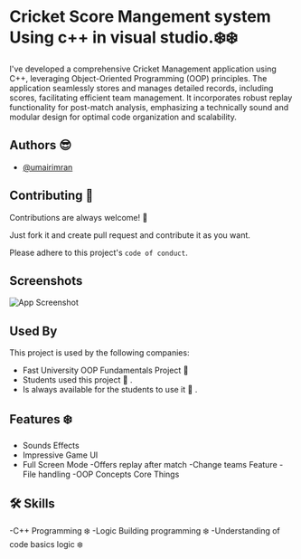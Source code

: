 
# Cricket Score Mangement system Using c++ in visual studio.❄️❄️

I've developed a comprehensive Cricket Management application using C++, leveraging Object-Oriented Programming (OOP) principles. The application seamlessly stores and manages detailed records, including scores, facilitating efficient team management. It incorporates robust replay functionality for post-match analysis, emphasizing a technically sound and modular design for optimal code organization and scalability.


## Authors  😎 

- [@umairimran](https://www.github.com/umairimran)




## Contributing 👵

Contributions are always welcome! 👻 

Just fork it and create pull request and contribute it as you want.

Please adhere to this project's `code of conduct`.


## Screenshots

![App Screenshot](https://via.placeholder.com/468x300?text=App+Screenshot+Here)



## Used By

This project is used by the following companies:

- Fast University OOP Fundamentals Project  👻 
- Students used this project  👻 .
- Is always available for the students to use it  👻  .


## Features ❄️ 

- Sounds Effects
- Impressive Game UI
- Full Screen Mode
-Offers replay after match
-Change teams Feature
-File handling
-OOP Concepts Core Things



## 🛠 Skills
-C++ Programming ❄️ 
-Logic Building programming ❄️ 
-Understanding of code basics logic ❄️ 
